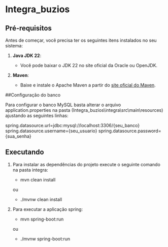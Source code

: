 # Integra_buzios

## Pré-requisitos

Antes de começar, você precisa ter os seguintes itens instalados no seu sistema:

1. **Java JDK 22**:
   - Você pode baixar o JDK 22 no site oficial da Oracle ou OpenJDK.

2. **Maven**:
   - Baixe e instale o Apache Maven a partir do [site oficial do Maven](https://maven.apache.org/download.cgi).

##Configuração do banco

Para configurar o banco MySQL basta alterar o arquivo application.properties na pasta 
(Integra_buzios\integra\src\main\resources) ajustando as seguintes linhas:

spring.datasource.url=jdbc:mysql://localhost:3306/{seu_banco}
spring.datasource.username={seu_usuario}
spring.datasource.password={sua_senha}
  

## Executando

1. Para instalar as dependências do projeto execute o seguinte comando na pasta integra:
   - mvn clean install
   
   ou
   - ./mvnw clean install

2. Para executar a aplicação spring:
   - mvn spring-boot:run
   
   ou
   - ./mvnw spring-boot:run